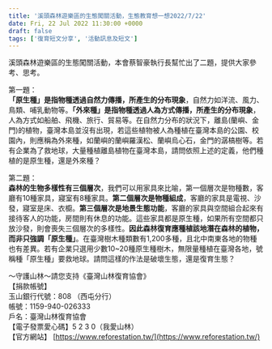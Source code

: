 ```yaml
---
title: '溪頭森林遊樂區的生態闖關活動，生態教育想一想2022/7/22'
date: Fri, 22 Jul 2022 11:30:00 +0000
draft: false
tags: ['復育短文分享', '活動訊息及短文']
---
```


溪頭森林遊樂區的生態闖關活動，本會蔡智豪執行長幫忙出了二題，提供大家參考、思考。

第一題：  
**「原生種」是指物種透過自然力傳播，所產生的分布現象**，自然力如洋流、風力、鳥類、哺乳動物等。**「外來種」是指物種透過人為方式傳播，所產生的分布現象**，人為方式如船舶、飛機、旅行、貿易等。在自然力分布的狀況下，離島(蘭嶼、金門)的植物，臺灣本島並沒有出現，若這些植物被人為種植在臺灣本島的公園、校園內，則應稱為外來種，如蘭嶼的蘭嶼羅漢松、蘭嶼烏心石，金門的潺槁樹等。若有企業為了救地球，大量種植離島植物在臺灣本島，請問依照上述的定義，他們種植的是原生種，還是外來種？

第二題：  
**森林的生物多樣性有三個層次**，我們可以用家具來比喻，第一個層次是物種數，客廳有10種家具，寢室有8種家具。**第二個層次是物種組成**，客廳的家具是電視、沙發，寢室是床、衣櫥。**第三個層次是地景生態功能**，客廳的家具與空間組合起來有接待客人的功能，房間則有休息的功能。這些家具都是原生種，如果所有空間都只放沙發，則會喪失三個層次的多樣性。**因此森林復育應種植該地潛在森林的植物，而非只強調「原生種」**。在臺灣樹木種類數有1,200多種，且北中南東各地的物種也有差異。若有企業只選用少數10~20種原生種樹木，無限量種植在臺灣各地，號稱種「原生種」要救地球。請問這樣的作法是破壞生態，還是復育生態？

～守護山林～請您支持《臺灣山林復育協會》  
【捐款帳號】  
玉山銀行代號：808 （西屯分行）  
帳號：1159-940-026333  
戶名：臺灣山林復育協會  
【電子發票愛心碼】5 2 3 0（我愛山林）  
【官方網站】 [https://www.reforestation.tw/](https://www.reforestation.tw/)